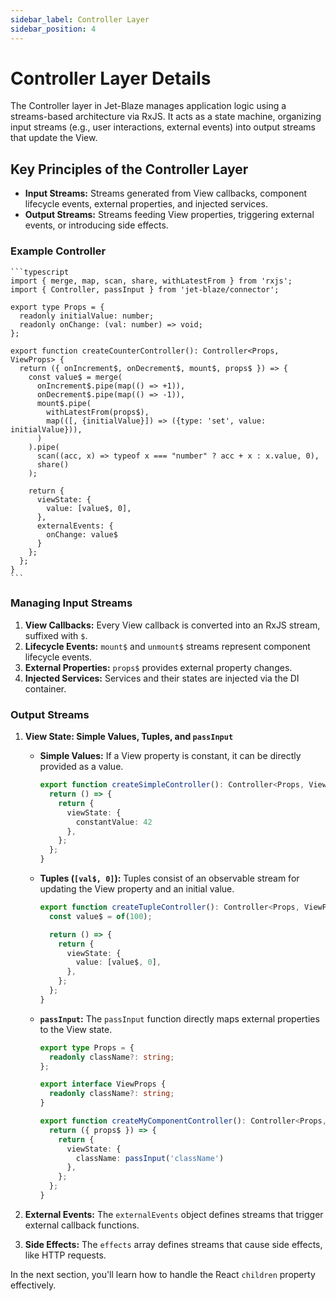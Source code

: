 ```yaml
---
sidebar_label: Controller Layer
sidebar_position: 4
---
```

# Controller Layer Details

The Controller layer in Jet-Blaze manages application logic using a streams-based architecture via RxJS. It acts as a state machine, organizing input streams (e.g., user interactions, external events) into output streams that update the View.

## Key Principles of the Controller Layer

- **Input Streams:** Streams generated from View callbacks, component lifecycle events, external properties, and injected services.
- **Output Streams:** Streams feeding View properties, triggering external events, or introducing side effects.

### Example Controller

    ```typescript
    import { merge, map, scan, share, withLatestFrom } from 'rxjs';
    import { Controller, passInput } from 'jet-blaze/connector';

    export type Props = {
      readonly initialValue: number;
      readonly onChange: (val: number) => void;
    };

    export function createCounterController(): Controller<Props, ViewProps> {
      return ({ onIncrement$, onDecrement$, mount$, props$ }) => {
        const value$ = merge(
          onIncrement$.pipe(map(() => +1)),
          onDecrement$.pipe(map(() => -1)),
          mount$.pipe(
            withLatestFrom(props$),
            map(([, {initialValue}]) => ({type: 'set', value: initialValue})),
          )
        ).pipe(
          scan((acc, x) => typeof x === "number" ? acc + x : x.value, 0),
          share()
        );

        return {
          viewState: {
            value: [value$, 0],
          },
          externalEvents: {
            onChange: value$
          }
        };
      };
    }
    ```

### Managing Input Streams

1. **View Callbacks:** Every View callback is converted into an RxJS stream, suffixed with `$`.
2. **Lifecycle Events:** `mount$` and `unmount$` streams represent component lifecycle events.
3. **External Properties:** `props$` provides external property changes.
4. **Injected Services:** Services and their states are injected via the DI container.

### Output Streams

1. **View State: Simple Values, Tuples, and `passInput`**
    - **Simple Values:** If a View property is constant, it can be directly provided as a value.

        ```typescript
        export function createSimpleController(): Controller<Props, ViewProps> {
          return () => {
            return {
              viewState: {
                constantValue: 42
              },
            };
          };
        }
        ```

    - **Tuples (`[val$, 0]`):** Tuples consist of an observable stream for updating the View property and an initial value.

        ```typescript
        export function createTupleController(): Controller<Props, ViewProps> {
          const value$ = of(100);

          return () => {
            return {
              viewState: {
                value: [value$, 0],
              },
            };
          };
        }
        ```

    - **`passInput`:** The `passInput` function directly maps external properties to the View state.

        ```typescript
        export type Props = {
          readonly className?: string;
        };

        export interface ViewProps {
          readonly className?: string;
        }

        export function createMyComponentController(): Controller<Props, ViewProps> {
          return ({ props$ }) => {
            return {
              viewState: {
                className: passInput('className')
              },
            };
          };
        }
        ```

2. **External Events:** The `externalEvents` object defines streams that trigger external callback functions.

3. **Side Effects:** The `effects` array defines streams that cause side effects, like HTTP requests.

In the next section, you'll learn how to handle the React `children` property effectively.
